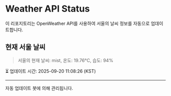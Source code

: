 
# Weather API Status

이 리포지토리는 OpenWeather API를 사용하여 서울의 날씨 정보를 자동으로 업데이트합니다.

## 현재 서울 날씨
> 서울의 현재 날씨: mist, 온도: 19.76°C, 습도: 94%

⏳ 업데이트 시간: 2025-09-20 11:08:26 (KST)

---
자동 업데이트 봇에 의해 관리됩니다.
